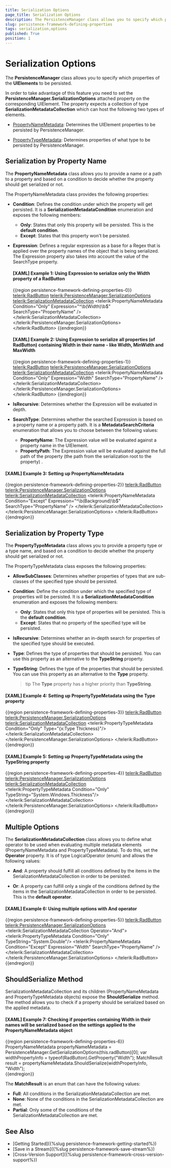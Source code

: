 ```yaml
---
title: Serialization Options
page_title: Serialization Options
description: The PersistenceManager class allows you to specify which properties of the UIElements to be saved. To take advantage of this feature you need to set the PersistenceManager.SerializationOptions attached property.
slug: persistence-framework-defining-properties
tags: serialization,options
published: True
position: 1
---
```


# Serialization Options

The __PersistenceManager__ class allows you to specify which properties of the __UIElements__ to be persisted. 

In order to take advantage of this feature you need to set the __PersistenceManager.SerializationOptions__ attached property on the corresponding UIElement. The property expects a collection of type __SerializationMetadataCollection__ which can host the following two types of elements.

* [PropertyNameMetadata](#serialization-by-property-name): Determines the UIElement properties to be persisted by PersistenceManager.

* [PropertyTypeMetadata](#serialization-by-property-type): Determines properties of what type to be persisted by PersistenceManager.

## Serialization by Property Name

The __PropertyNameMetadata__ class allows you to provide a name or a path to a property and based on a condition to decide whether the property should get serialized or not. 

The PropertyNameMetadata class provides the following properties:

* __Condition__: Defines the condition under which the property will get persisted. It is a __SerializationMetadataCondition__ enumeration and exposes the following members:  
	* __Only__: States that only this property will be persisted. This is the __default condition__.
	* __Except__: States that this property won't be persisted.

* __Expression__: Defines a regular expression as a base for a Regex that is applied over the property names of the object that is being serialized. The Expression property also takes into account the value of the SearchType property. 

	#### __[XAML] Example 1: Using Expression to serialize only the Width property of a RadButton__
	{{region persistence-framework-defining-properties-0}}
		 <telerik:RadButton>
            <telerik:PersistenceManager.SerializationOptions>
                <telerik:SerializationMetadataCollection>
                    <telerik:PropertyNameMetadata Condition="Only" Expression="^\b(Width)\b$" SearchType="PropertyName" />
                </telerik:SerializationMetadataCollection>
            </telerik:PersistenceManager.SerializationOptions>
        </telerik:RadButton>
	{{endregion}}
	
	#### __[XAML] Example 2: Using Expression to serialize all properties (of RadButton) containing Width in their name - like Width, MinWidth and MaxWidth__
	{{region persistence-framework-defining-properties-1}}
		<telerik:RadButton>
            <telerik:PersistenceManager.SerializationOptions>
                <telerik:SerializationMetadataCollection>
                    <telerik:PropertyNameMetadata Condition="Only" Expression="Width" SearchType="PropertyName" />
                </telerik:SerializationMetadataCollection>
            </telerik:PersistenceManager.SerializationOptions>
        </telerik:RadButton>
	{{endregion}}
	
* __IsRecursive__: Determines whether the Expression will be evaluated in depth.			

* __SearchType__: Determines whether the searched Expression is based on a property name or a property path. It is a __MetadataSearchCriteria__ enumeration that allows you to choose between the following values:			
	* __PropertyName__: The Expression value will be evaluated against a property name in the UIElement.
	* __PropertyPath__: The Expression value will be evaluated against the full path of the property (the path from the serialization root to the property)			.

#### __[XAML] Example 3: Setting up PropertyNameMetadata__
{{region persistence-framework-defining-properties-2}}
	<telerik:RadButton>
		<telerik:PersistenceManager.SerializationOptions>
			<telerik:SerializationMetadataCollection>
				<!--  Searching (and serializing) all properties of RadButton, except Background --> 
				<telerik:PropertyNameMetadata Condition="Except" Expression="^\b(Background)\b$" SearchType="PropertyName" />
			</telerik:SerializationMetadataCollection>
		</telerik:PersistenceManager.SerializationOptions>
	</telerik:RadButton>
{{endregion}}

## Serialization by Property Type

The __PropertyTypeMetadata__ class allows you to provide a property type or a type name, and based on a condition to decide whether the property should get serialized or not. 

The PropertyTypeMetadata class exposes the following properties:		

* __AllowSubClasses__: Determines whether properties of types that are sub-classes of the specified type should be persisted.

* __Condition__: Define the condition under which the specified type of properties will be persisted. It is a __SerializationMetadataCondition__ enumeration and exposes the following members:
	* __Only__: States that only this type of properties will be persisted. This is the __default condition__.
	* __Except__: States that no property of the specified type will be persisted.				

* __IsRecursive__: Determines whether an in-depth search for properties of the specified type should be executed.

* __Type__: Defines the type of properties that should be persisted. You can use this property as an alternative to the __TypeString__ property.

* __TypeString__: Defines the type of the properties that should be persisted. You can use this property as an alternative to the __Type__ property.

	>tip The __Type__ property has a higher priority than __TypeString__.

#### __[XAML] Example 4: Setting up PropertyTypeMetadata using the Type property__
{{region persistence-framework-defining-properties-3}}
	<telerik:RadButton>
		<telerik:PersistenceManager.SerializationOptions>
			<telerik:SerializationMetadataCollection>
				<!--  Searching (and serializing) only properties of type Thickness--> 
				<telerik:PropertyTypeMetadata Condition="Only" Type="{x:Type Thickness}"/>    
			</telerik:SerializationMetadataCollection>
		</telerik:PersistenceManager.SerializationOptions>
	</telerik:RadButton>
{{endregion}}

#### __[XAML] Example 5: Setting up PropertyTypeMetadata using the TypeString property__
{{region persistence-framework-defining-properties-4}}
	<telerik:RadButton>
		<telerik:PersistenceManager.SerializationOptions>
			<telerik:SerializationMetadataCollection>
				<!--  Searching (and serializing) only properties of type Thickness--> 				 
				<telerik:PropertyTypeMetadata Condition="Only" TypeString="System.Windows.Thickness"/>
			</telerik:SerializationMetadataCollection>
		</telerik:PersistenceManager.SerializationOptions>
	</telerik:RadButton>
{{endregion}}

## Multiple Options

The __SerializationMetadataCollection__ class allows you to define what operator to be used when evaluating multiple metadata elements (PropertyNameMetadata and PropertyTypeMetadata). To do this, set the __Operator__ property. It is of type LogicalOperator (enum) and allows the following values:

* __And__: A property should fulfill all conditions defined by the items in the SerializationMetadataCollection in order to be persisted.

* __Or__: A property can fulfill only a single of the conditions defined by the items in the SerializationMetadataCollection in order to be persisted. This is the __default operator__.

#### __[XAML] Example 6: Using multiple options with And operator__
{{region persistence-framework-defining-properties-5}}
	<telerik:RadButton>
		<telerik:PersistenceManager.SerializationOptions>
				<telerik:SerializationMetadataCollection Operator="And">
					<!--  Searching (and serializing) only properties of type Double that don't contain the string "Width" in their names-->
					<telerik:PropertyTypeMetadata Condition="Only" TypeString="System.Double"/>
					<telerik:PropertyNameMetadata Condition="Except" Expression="Width" SearchType="PropertyName" />
				</telerik:SerializationMetadataCollection>
			</telerik:PersistenceManager.SerializationOptions>
		</telerik:RadButton>
{{endregion}}
	
## ShouldSerialize Method

SerializationMetadataCollection and its children (PropertyNameMetadata and PropertyTypeMetadata objects) expose the __ShouldSerialize__ method. The method allows you to check if a property should be serialized based on the applied metadata. 

#### __[XAML] Example 7: Checking if properties containing Width in their names will be serialized based on the settings applied to the PropertyNameMetadata object__
{{region persistence-framework-defining-properties-6}}
	PropertyNameMetadata propertyNameMetadata = PersistenceManager.GetSerializationOptions(this.radButton)[0];
	var widthPropertyInfo = typeof(RadButton).GetProperty("Width");
	MatchResult result = propertyNameMetadata.ShouldSerialize(widthPropertyInfo, "Width");	
{{endregion}}

The __MatchResult__ is an enum that can have the following values:
* __Full__: All conditions in the SerializationMetadataCollection are met.
* __None__: None of the conditions in the SerializationMetadataCollection are met.
* __Partial__: Only some of the conditions of the SerializationMetadataCollection are met.

## See Also
* [Getting Started]({%slug persistence-framework-getting-started%})
* [Save in a Stream]({%slug persistence-framework-save-stream%})
* [Cross-Version Support]({%slug persistence-framework-cross-version-support%})
